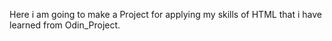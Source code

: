 Here i am going to make a Project for applying my skills of HTML that i have learned from Odin_Project.